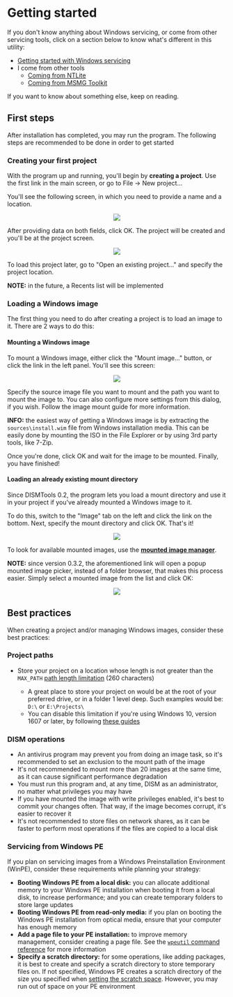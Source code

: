 # Getting started

If you don't know anything about Windows servicing, or come from other servicing tools, click on a section below to know what's different in this utility:

- [Getting started with Windows servicing](./new_to_servicing.md)
- I come from other tools
	- [Coming from NTLite](https://example.com)
	- [Coming from MSMG Toolkit](./msmg_migration.md)

If you want to know about something else, keep on reading.

## First steps

After installation has completed, you may run the program. The following steps are recommended to be done in order to get started

### Creating your first project

With the program up and running, you'll begin by **creating a project**. Use the first link in the main screen, or go to File -> New project...

You'll see the following screen, in which you need to provide a name and a location.

<p align="center">
	<img src="../../../res/getting_started/create_a_project.png"/>
</p>

After providing data on both fields, click OK. The project will be created and you'll be at the project screen.

<p align="center">
	<img src="../../../res/getting_started/project_view.png"/>
</p>

To load this project later, go to "Open an existing project..." and specify the project location.

**NOTE:** in the future, a Recents list will be implemented

### Loading a Windows image

The first thing you need to do after creating a project is to load an image to it. There are 2 ways to do this:

#### Mounting a Windows image

To mount a Windows image, either click the "Mount image..." button, or click the link in the left panel. You'll see this screen:

<p align="center">
	<img src="../../../res/getting_started/mount_an_image.png" />
</p>

Specify the source image file you want to mount and the path you want to mount the image to. You can also configure more settings from this dialog, if you wish. Follow the image mount guide for more information.

**INFO:** the easiest way of getting a Windows image is by extracting the `sources\install.wim` file from Windows installation media. This can be easily done by mounting the ISO in the File Explorer or by using 3rd party tools, like 7-Zip.

Once you're done, click OK and wait for the image to be mounted. Finally, you have finished!

#### Loading an already existing mount directory

Since DISMTools 0.2, the program lets you load a mount directory and use it in your project if you've already mounted a Windows image to it.

To do this, switch to the "Image" tab on the left and click the link on the bottom. Next, specify the mount directory and click OK. That's it!

<p align="center">
	<img src="../../../res/getting_started/load_mount_directory.png" />
</p>

To look for available mounted images, use the [**mounted image manager**](../img_tasks/tools/mimgmgr.md).

**NOTE:** since version 0.3.2, the aforementioned link will open a popup mounted image picker, instead of a folder browser, that makes this process easier. Simply select a mounted image from the list and click OK:

<p align="center">
	<img src="../../../res/getting_started/load_mount_directory_new.png" />
</p>

## Best practices

When creating a project and/or managing Windows images, consider these best practices:

### Project paths

- Store your project on a location whose length is not greater than the `MAX_PATH` [path length limitation](https://learn.microsoft.com/en-us/windows/win32/fileio/maximum-file-path-limitation) (260 characters)

	- A great place to store your project on would be at the root of your preferred drive, or in a folder 1 level deep. Such examples would be: `D:\` or `E:\Projects\`
	- You can disable this limitation if you're using Windows 10, version 1607 or later, by following [these guides](https://learn.microsoft.com/en-us/windows/win32/fileio/maximum-file-path-limitation?tabs=registry#enable-long-paths-in-windows-10-version-1607-and-later)

### DISM operations

- An antivirus program may prevent you from doing an image task, so it's recommended to set an exclusion to the mount path of the image
- It's not recommended to mount more than 20 images at the same time, as it can cause significant performance degradation
- You must run this program and, at any time, DISM as an administrator, no matter what privileges you may have
- If you have mounted the image with write privileges enabled, it's best to commit your changes often. That way, if the image becomes corrupt, it's easier to recover it
- It's not recommended to store files on network shares, as it can be faster to perform most operations if the files are copied to a local disk

### Servicing from Windows PE
	
If you plan on servicing images from a Windows Preinstallation Environment (WinPE), consider these requirements while planning your strategy:

- **Booting Windows PE from a local disk:** you can allocate additional memory to your Windows PE installation when booting it from a local disk, to increase performance; and you can create temporary folders to store large updates
- **Booting Windows PE from read-only media:** if you plan on booting the Windows PE installation from optical media, ensure that your computer has enough memory
- **Add a page file to your PE installation:** to improve memory management, consider creating a page file. See the [`wpeutil` command reference](https://learn.microsoft.com/en-us/windows-hardware/manufacture/desktop/wpeutil-command-line-options?view=windows-11#createpagefile) for more information
- **Specify a scratch directory:** for some operations, like adding packages, it is best to create and specify a scratch directory to store temporary files on. If not specified, Windows PE creates a scratch directory of the size you specified when [setting the scratch space](../img_tasks/winpe/set_scratchspace.md). However, you may run out of space on your PE environment